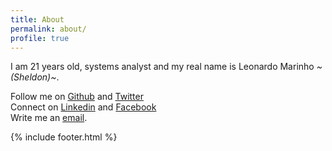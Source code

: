 ```yaml
---
title: About
permalink: about/
profile: true
---
```

I am 21 years old, systems analyst and my real name is Leonardo Marinho *~(Sheldon)~*.


Follow me on [Github](https://github.com/Leomhl) and [Twitter](https://twitter.com/leohm10)<br>
Connect on [Linkedin](https://br.linkedin.com/in/leonardo-herdy-marinho-23705597) and [Facebook](https://www.facebook.com)<br>
Write me an [email](mailto:leonardomarinho.nf@gmail.com).


{% include footer.html %}